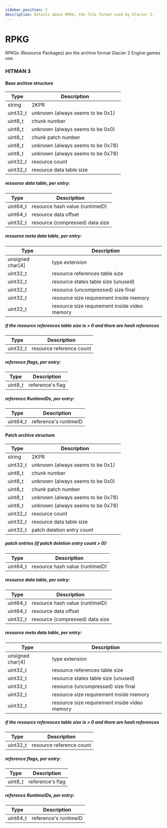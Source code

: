 ```yaml
---
sidebar_position: 2
description: Details about RPKG, the file format used by Glacier 2.
---
```


# RPKG

RPKGs (Resource Packages) are the archive format Glacier 2 Engine games use.

### HITMAN 3

#### Base archive structure

| Type     | Description                       |
| -------- | --------------------------------- |
| string   | 2KPR                              |
| uint32_t | unknown (always seems to be 0x1)  |
| uint8_t  | chunk number                      |
| uint8_t  | unknown (always seems to be 0x0)  |
| uint8_t  | chunk patch number                |
| uint8_t  | unknown (always seems to be 0x78) |
| uint8_t  | unknown (always seems to be 0x78) |
| uint32_t | resource count                    |
| uint32_t | resource data table size          |

##### resource data table, per entry:

| Type     | Description                     |
| -------- | ------------------------------- |
| uint64_t | resource hash value (runtimeID) |
| uint64_t | resource data offset            |
| uint32_t | resource (compressed) data size |

##### resource meta data table, per entry:

| Type             | Description                                   |
| ---------------- | --------------------------------------------- |
| unsigned char[4] | type extension                                |
| uint32_t         | resource references table size                |
| uint32_t         | resource states table size (unused)           |
| uint32_t         | resource (uncompressed) size final            |
| uint32_t         | resource size requirement inside memory       |
| uint32_t         | resource size requirement inside video memory |

##### if the resource references table size is > 0 and there are hash references

| Type     | Description              |
| -------- | ------------------------ |
| uint32_t | resource reference count |

##### reference flags, per entry:

| Type    | Description      |
| ------- | ---------------- |
| uint8_t | reference's flag |

##### reference RuntimeIDs, per entry:

| Type     | Description           |
| -------- | --------------------- |
| uint64_t | reference's runtimeID |

#### Patch archive structure

| Type     | Description                       |
| -------- | --------------------------------- |
| string   | 2KPR                              |
| uint32_t | unknown (always seems to be 0x1)  |
| uint8_t  | chunk number                      |
| uint8_t  | unknown (always seems to be 0x0)  |
| uint8_t  | chunk patch number                |
| uint8_t  | unknown (always seems to be 0x78) |
| uint8_t  | unknown (always seems to be 0x78) |
| uint32_t | resource count                    |
| uint32_t | resource data table size          |
| uint32_t | patch deletion entry count        |

##### patch entries (if patch deletion entry count > 0):

| Type     | Description                     |
| -------- | ------------------------------- |
| uint64_t | resource hash value (runtimeID) |

##### resource data table, per entry:

| Type     | Description                     |
| -------- | ------------------------------- |
| uint64_t | resource hash value (runtimeID) |
| uint64_t | resource data offset            |
| uint32_t | resource (compressed) data size |

##### resource meta data table, per entry:

| Type             | Description                                   |
| ---------------- | --------------------------------------------- |
| unsigned char[4] | type extension                                |
| uint32_t         | resource references table size                |
| uint32_t         | resource states table size (unused)           |
| uint32_t         | resource (uncompressed) size final            |
| uint32_t         | resource size requirement inside memory       |
| uint32_t         | resource size requirement inside video memory |

##### if the resource references table size is > 0 and there are hash references

| Type     | Description              |
| -------- | ------------------------ |
| uint32_t | resource reference count |

##### reference flags, per entry:

| Type    | Description      |
| ------- | ---------------- |
| uint8_t | reference's flag |

##### reference RuntimeIDs, per entry:

| Type     | Description           |
| -------- | --------------------- |
| uint64_t | reference's runtimeID |
